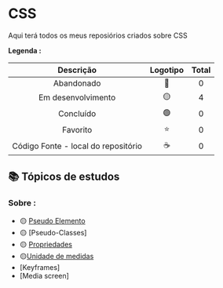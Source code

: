 # CSS
 
<p> Aqui terá todos os meus reposiórios criados sobre CSS </p>
 

<strong> Legenda :</strong>

|Descrição | Logotipo   | Total |
|:--: |:--:|:--:|
| Abandonado | 🔴 | 0 |
| Em desenvolvimento    |  🟡  | 4 |
| Concluído    |  🟢  | 0 |
| Favorito | ⭐ | 0 |
| Código Fonte - local do repositório | ☕| 0 |



## 📚 Tópicos de estudos 


### Sobre :

* 🟡 [Pseudo Elemento](https://github.com/LeandroPereira2603/CSS/blob/main/Explica%C3%A7%C3%B4es/pseudo-elemento.md)
* 🟡 [Pseudo-Classes]
* 🟡 [Propriedades ](https://github.com/LeandroPereira2603/CSS/blob/main/Explica%C3%A7%C3%B4es/propriedades.md)
* 🟡[Unidade de medidas](https://github.com/LeandroPereira2603/CSS/blob/main/Explica%C3%A7%C3%B4es/medidas.md)
* [Keyframes]
* [Media screen]
